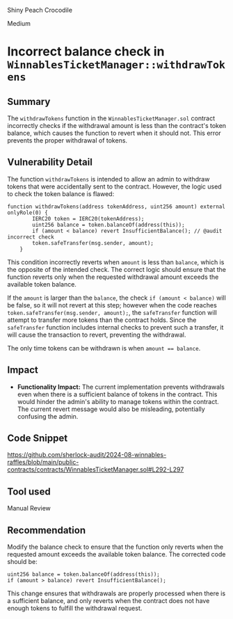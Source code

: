 Shiny Peach Crocodile

Medium

# Incorrect balance check in `WinnablesTicketManager::withdrawTokens`

## Summary
The `withdrawTokens` function in the `WinnablesTicketManager.sol` contract incorrectly checks if the withdrawal amount is less than the contract's token balance, which causes the function to revert when it should not. This error prevents the proper withdrawal of tokens.

## Vulnerability Detail
The function `withdrawTokens` is intended to allow an admin to withdraw tokens that were accidentally sent to the contract. However, the logic used to check the token balance is flawed:

```solidity
function withdrawTokens(address tokenAddress, uint256 amount) external onlyRole(0) {
        IERC20 token = IERC20(tokenAddress);
        uint256 balance = token.balanceOf(address(this));
        if (amount < balance) revert InsufficientBalance(); // @audit incorrect check
        token.safeTransfer(msg.sender, amount);
    }
```
This condition incorrectly reverts when `amount` is less than `balance`, which is the opposite of the intended check. The correct logic should ensure that the function reverts only when the requested withdrawal amount exceeds the available token balance.

If the `amount` is larger than the `balance`, the check `if (amount < balance)` will be false, so it will not revert at this step; however when the code reaches `token.safeTransfer(msg.sender, amount);`, the `safeTransfer` function will attempt to transfer more tokens than the contract holds. Since the `safeTransfer` function includes internal checks to prevent such a transfer, it will cause the transaction to revert, preventing the withdrawal.

The only time tokens can be withdrawn is when `amount == balance`. 

## Impact
- **Functionality Impact:** The current implementation prevents withdrawals even when there is a sufficient balance of tokens in the contract. This would hinder the admin's ability to manage tokens within the contract. The current revert message would also be misleading, potentially confusing the admin. 

## Code Snippet
https://github.com/sherlock-audit/2024-08-winnables-raffles/blob/main/public-contracts/contracts/WinnablesTicketManager.sol#L292-L297

## Tool used
Manual Review

## Recommendation
Modify the balance check to ensure that the function only reverts when the requested amount exceeds the available token balance. The corrected code should be:
```solidity
uint256 balance = token.balanceOf(address(this));
if (amount > balance) revert InsufficientBalance();
```
This change ensures that withdrawals are properly processed when there is a sufficient balance, and only reverts when the contract does not have enough tokens to fulfill the withdrawal request.